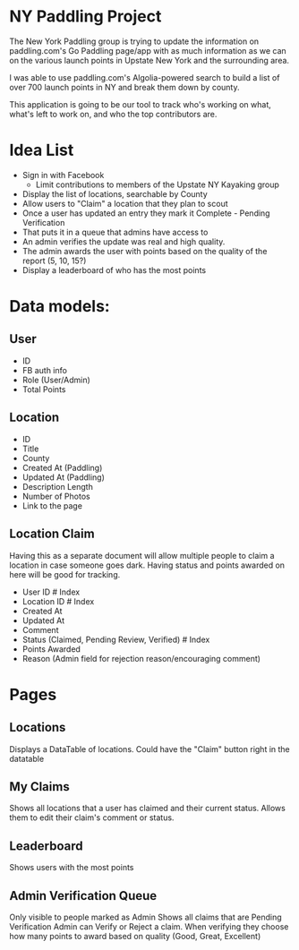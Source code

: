 # NY Paddling Project

The New York Paddling group is trying to update the information on paddling.com's Go Paddling page/app with as much information as we can on the various launch points in Upstate New York and the surrounding area.

I was able to use paddling.com's Algolia-powered search to build a list of over 700 launch points in NY and break them down by county.

This application is going to be our tool to track who's working on what, what's left to work on, and who the top contributors are.

# Idea List
- Sign in with Facebook
    - Limit contributions to members of the Upstate NY Kayaking group
- Display the list of locations, searchable by County
- Allow users to "Claim" a location that they plan to scout
- Once a user has updated an entry they mark it Complete - Pending Verification
- That puts it in a queue that admins have access to
- An admin verifies the update was real and high quality.
- The admin awards the user with points based on the quality of the report (5, 10, 15?)
- Display a leaderboard of who has the most points

# Data models:

## User
- ID
- FB auth info
- Role (User/Admin)
- Total Points

## Location
- ID
- Title
- County
- Created At (Paddling)
- Updated At (Paddling)
- Description Length
- Number of Photos
- Link to the page

## Location Claim
Having this as a separate document will allow multiple people to claim a location in case someone goes dark. Having status and points awarded on here will be good for tracking.
- User ID           # Index
- Location ID       # Index
- Created At
- Updated At
- Comment
- Status (Claimed, Pending Review, Verified)    # Index
- Points Awarded
- Reason (Admin field for rejection reason/encouraging comment)

# Pages

## Locations
Displays a DataTable of locations.
Could have the "Claim" button right in the datatable

## My Claims
Shows all locations that a user has claimed and their current status. Allows them to edit their claim's comment or status.

## Leaderboard
Shows users with the most points

## Admin Verification Queue
Only visible to people marked as Admin
Shows all claims that are Pending Verification
Admin can Verify or Reject a claim.
When verifying they choose how many points to award based on quality (Good, Great, Excellent)
